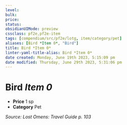 ```yaml
---
level:
bulk:
price:
status:
obsidianUIMode: preview
cssclass: pf2e,pf2e-item
tags: [compendium/src/pf2e/lotg, item/category/pet]
aliases: [Bird *Item 0*, "Bird"]
title: Bird *Item 0*
linter-yaml-title-alias: Bird *Item 0*
date created: Monday, June 19th 2023, 5:15:09 pm
date modified: Thursday, June 29th 2023, 5:31:06 pm
---
```


# Bird *Item 0*

- **Price** 1 sp
- **Category** Pet

*Source: Lost Omens: Travel Guide p. 103*
